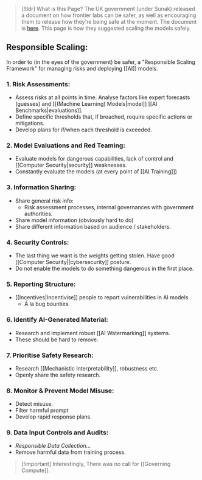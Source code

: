 
> [!tldr] What is this Page?
> The UK government (under Sunak) released a document on how frontier labs can be safer, as well as encouraging them to release how they're being safe at the moment. The document is [here](https://assets.publishing.service.gov.uk/media/653aabbd80884d000df71bdc/emerging-processes-frontier-ai-safety.pdf). This page is how they suggested scaling the models safely. 

## Responsible Scaling:
In order to (in the eyes of the government) be safer, a "Responsible Scaling Framework" for managing risks and deploying [[AI]] models. 

### 1. Risk Assessments:
- Assess risks at all points in time. Analyse factors like expert forecasts (guesses) and [[(Machine Learning) Models|model]] [[AI Benchmarks|evaluations]].
- Define specific thresholds that, if breached, require specific actions or mitigations. 
- Develop plans for if/when each threshold is exceeded.

### 2. Model Evaluations and Red Teaming:
- Evaluate models for dangerous capabilities, lack of control and [[Computer Security|security]] weaknesses.
- Constantly evaluate the models (at every point of [[AI Training]])

### 3. Information Sharing:
- Share general risk info:
	- Risk assessment processes, internal governances with government authorities. 
- Share model information (obviously hard to do)
- Share different information based on audience / stakeholders. 

### 4. Security Controls:
- The last thing we want is the weights getting stolen. Have good [[Computer Security||cybersecurity]] posture. 
- Do not enable the models to do something dangerous in the first place.

### 5. Reporting Structure:
- [[Incentives|Incentivise]] people to report vulnerabilities in AI models
	- Á la bug bounties. 
### 6. Identify AI-Generated Material:
- Research and implement robust [[AI Watermarking]] systems. 
- These should be hard to remove.

### 7. Prioritise Safety Research:
- Research [[Mechanistic Interpretability]], robustness etc. 
- Openly share the safety research. 

### 8. Monitor & Prevent Model Misuse:
- Detect misuse. 
- Filter harmful prompt
- Develop rapid response plans. 

### 9. Data Input Controls and Audits:
- *Responsible Data Collection...*
- Remove harmful data from training process. 


> [!important] Interestingly,
> There was no call for [[Governing Compute]].

